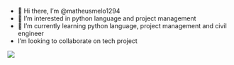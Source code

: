 - 👋 Hi there, I’m @matheusmelo1294
- 👀 I’m interested in python language and project management
- 🌱 I’m currently learning python language, project management and civil engineer
- I’m looking to collaborate on tech project

<div>
<img src="https://cdn.jsdelivr.net/gh/devicons/devicon/icons/python/python-original.svg" />
          
          
##

          

     
          
          


<!---
matheusmelo1294/matheusmelo1294 is a ✨ special ✨ repository because its `README.md` (this file) appears on your GitHub profile.
You can click the Preview link to take a look at your changes.
--->
